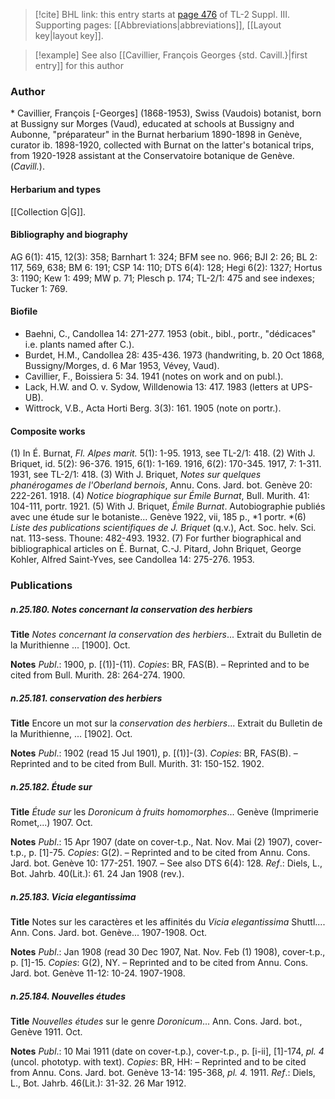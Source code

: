 > [!cite] BHL link: this entry starts at [page 476](https://www.biodiversitylibrary.org/item/103861#page/486/mode/1up) of TL-2 Suppl. III.
> Supporting pages: [[Abbreviations|abbreviations]], [[Layout key|layout key]].

> [!example] See also [[Cavillier, François Georges {std. Cavill.}|first entry]] for this author

### Author

\* Cavillier, François \[-Georges\] (1868-1953), Swiss (Vaudois) botanist, born at Bussigny sur Morges (Vaud), educated at schools at Bussigny and Aubonne, "préparateur" in the Burnat herbarium 1890-1898 in Genève, curator ib. 1898-1920, collected with Burnat on the latter's botanical trips, from 1920-1928 assistant at the Conservatoire botanique de Genève. (*Cavill.*).

#### Herbarium and types

[[Collection G|G]].

#### Bibliography and biography

AG 6(1): 415, 12(3): 358; Barnhart 1: 324; BFM see no. 966; BJI 2: 26; BL 2: 117, 569, 638; BM 6: 191; CSP 14: 110; DTS 6(4): 128; Hegi 6(2): 1327; Hortus 3: 1190; Kew 1: 499; MW p. 71; Plesch p. 174; TL-2/1: 475 and see indexes; Tucker 1: 769.

#### Biofile

- Baehni, C., Candollea 14: 271-277. 1953 (obit., bibl., portr., "dédicaces" i.e. plants named after C.).
- Burdet, H.M., Candollea 28: 435-436. 1973 (handwriting, b. 20 Oct 1868, Bussigny/Morges, d. 6 Mar 1953, Vévey, Vaud).
- Cavillier, F., Boissiera 5: 34. 1941 (notes on work and on publ.).
- Lack, H.W. and O. v. Sydow, Willdenowia 13: 417. 1983 (letters at UPS-UB).
- Wittrock, V.B., Acta Horti Berg. 3(3): 161. 1905 (note on portr.).

#### Composite works

(1) In É. Burnat, *Fl. Alpes marit.* 5(1): 1-95. 1913, see TL-2/1: 418.
(2) With J. Briquet, id. 5(2): 96-376. 1915, 6(1): 1-169. 1916, 6(2): 170-345. 1917, 7: 1-311. 1931, see TL-2/1: 418.
(3) With J. Briquet, *Notes sur quelques phanérogames de l'Oberland bernois*, Annu. Cons. Jard. bot. Genève 20: 222-261. 1918.
(4) *Notice biographique sur Émile Burnat*, Bull. Murith. 41: 104-111, portr. 1921.
(5) With J. Briquet, *Émile Burnat*. Autobiographie publiés avec une étude sur le botaniste... Genève 1922, vii, 185 p., *1 portr.
*(6) *Liste des publications scientifiques de J. Briquet* (q.v.), Act. Soc. helv. Sci. nat. 113-sess. Thoune: 482-493. 1932.
(7) For further biographical and bibliographical articles on É. Burnat, C.-J. Pitard, John Briquet, George Kohler, Alfred Saint-Yves, see Candollea 14: 275-276. 1953.

### Publications

##### n.25.180. Notes concernant la conservation des herbiers

**Title**
*Notes concernant la conservation des herbiers*... Extrait du Bulletin de la Murithienne ... \[1900\]. Oct.

**Notes**
*Publ*.: 1900, p. \[(1)\]-(11). *Copies*: BR, FAS(B). – Reprinted and to be cited from Bull. Murith. 28: 264-274. 1900.

##### n.25.181. conservation des herbiers

**Title**
Encore un mot sur la *conservation des herbiers*... Extrait du Bulletin de la Murithienne, ... \[1902\]. Oct.

**Notes**
*Publ*.: 1902 (read 15 Jul 1901), p. \[(1)\]-(3). *Copies*: BR, FAS(B). – Reprinted and to be cited from Bull. Murith. 31: 150-152. 1902.

##### n.25.182. Étude sur

**Title**
*Étude sur* les *Doronicum à fruits homomorphes*... Genève (Imprimerie Romet,...) 1907. Oct.

**Notes**
*Publ*.: 15 Apr 1907 (date on cover-t.p., Nat. Nov. Mai (2) 1907), cover-t.p., p. \[1\]-75. *Copies*: G(2). – Reprinted and to be cited from Annu. Cons. Jard. bot. Genève 10: 177-251. 1907.  – See also DTS 6(4): 128.
*Ref*.: Diels, L., Bot. Jahrb. 40(Lit.): 61. 24 Jan 1908 (rev.).

##### n.25.183. Vicia elegantissima

**Title**
Notes sur les caractères et les affinités du *Vicia elegantissima* Shuttl.... Ann. Cons. Jard. bot. Genève... 1907-1908. Oct.

**Notes**
*Publ*.: Jan 1908 (read 30 Dec 1907, Nat. Nov. Feb (1) 1908), cover-t.p., p. \[1\]-15. *Copies*: G(2), NY. – Reprinted and to be cited from Annu. Cons. Jard. bot. Genève 11-12: 10-24. 1907-1908.

##### n.25.184. Nouvelles études

**Title**
*Nouvelles études* sur le genre *Doronicum*... Ann. Cons. Jard. bot., Genève 1911. Oct.

**Notes**
*Publ*.: 10 Mai 1911 (date on cover-t.p.), cover-t.p., p. \[i-ii\], \[1\]-174, *pl. 4* (uncol. phototyp. with text). *Copies*: BR, HH: – Reprinted and to be cited from Annu. Cons. Jard. bot. Genève 13-14: 195-368, *pl. 4.* 1911.
*Ref*.: Diels, L., Bot. Jahrb. 46(Lit.): 31-32. 26 Mar 1912.

